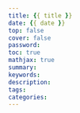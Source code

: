 ```yaml
---
title: {{ title }}
date: {{ date }}
top: false
cover: false
password:
toc: true
mathjax: true
summary:
keywords: 
description:
tags:
categories:
---
```

